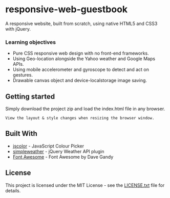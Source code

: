 # responsive-web-guestbook

A responsive website, built from scratch, using native HTML5 and CSS3 with jQuery.

### Learning objectives
* Pure CSS responsive web design with no front-end frameworks.
* Using Geo-location alongside the Yahoo weather and Google Maps APIs.
* Using mobile accelerometer and gyroscope to detect and act on gestures.
* Drawable canvas object and device-localstorage image saving.

## Getting started
Simply download the project zip and load the index.html file in any browser.

```
View the layout & style changes when resizing the browser window.
```

## Built With
* [jscolor](http://jscolor.com) - JavaScript Colour Picker
* [simpleweather](http://simpleweatherjs.com) - jQuery Weather API plugin
* [Font Awesome](http://fontawesome.io) - Font Awesome by Dave Gandy

## License
This project is licensed under the MIT License - see the [LICENSE.txt](LICENSE.txt) file for details.